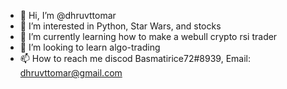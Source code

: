 - 👋 Hi, I’m @dhruvttomar
- 👀 I’m interested in Python, Star Wars, and stocks 
- 🌱 I’m currently learning how to make a webull crypto rsi trader
- 💞️ I’m looking to learn algo-trading
- 📫 How to reach me discod Basmatirice72#8939, Email: dhruvttomar@gmail.com

<!---
dhruvttomar/dhruvttomar is a ✨ special ✨ repository because its `README.md` (this file) appears on your GitHub profile.
You can click the Preview link to take a look at your changes.
--->

